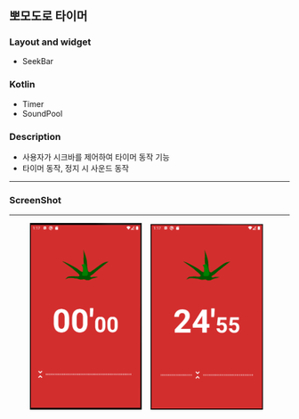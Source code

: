 # <Pomodoro Timer>
  
  ## 뽀모도로 타이머
  
  ### Layout and widget
  * SeekBar

  ### Kotlin
  * Timer
  * SoundPool
  
  ### Description
  * 사용자가 시크바를 제어하여 타이머 동작 기능
  * 타이머 동작, 정지 시 사운드 동작
  
  ---
  
### ScreenShot
---

<p align="center">
  <img src="../images/PomodoroTimerActivity_Main.PNG" width="40%" alt="1.png">&nbsp;&nbsp;&nbsp;
  <img src="../images/PomodoroTimerActivity_Action.PNG" width="40%" alt="1.png">&nbsp;&nbsp;&nbsp;
</p>



